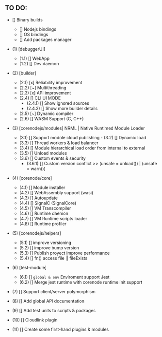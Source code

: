 ## TO DO:

- [] Binary builds
  - [] Nodejs bindings
  - [] OS bindings
  - [] Add packages manager

- (1) [debuggerUI]
    - (1.1) [] WebApp
    - (1.2) [] Dev daemon

- (2) [builder]
    - (2.1) [x] Reliability improvement
    - (2.2) [~] Multithreading
    - (2.3) [x] API improvement
    - (2.4) [] CLI UI MODE
      - (2.4.1) [] Show ignored sources
      - (2.4.2) [] Show more builder details
    - (2.5) [~] Dynamic compiler
    - (2.6) [] WASM Support (C, C++)

- (3) [corenodejs/modules] NRML | Native Runtimed Module Loader
    - (3.1) [] Support modole cloud publishing
    - (3.2) [] Dynamic load
    - (3.3) [] Thread workers & load balancer
    - (3.4) [] Module hierarchical load order from internal to external
    - (3.5) [] Unload modules
    - (3.6) [] Custom events & security
      - (3.6.1) [] Custom version conflict >> (unsafe = unload()) | (unsafe = warn())

- (4) [corenode/core]
  - (4.1) [] Module installer
  - (4.2) [] WebAssembly support (wasi)
  - (4.3) [] Autoupdate
  - (4.4) [] SignalC (SignalCore)
  - (4.5) [] VM Transcompiler
  - (4.6) [] Runtime daemon
  - (4.7) [] VM Runtime scripts loader
  - (4.8) [] Runtime profiler

- (5) [corenodejs/helpers]
  - (5.1) [] improve versioning
  - (5.2) [] improve bump version
  - (5.3) [] Publish proyect improve performance
  - (5.4) [] fn() access file || fileExists

- (6) [test-module]
  - (6.1) [] `global & env` Enviroment support Jest
  - (6.2) [] Merge jest runtime with corenode runtime init support

- (7) [] Support client/server polymorphism

- (8) [] Add global API documentation
- (9) [] Add test units to scripts & packages

- (10) [] Cloudlink plugin
- (11) [] Create some first-hand plugins & modules